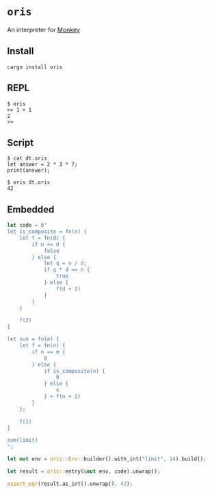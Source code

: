 # `oris`

An interpreter for [Monkey](https://monkeylang.org/)

## Install

```text
cargo install oris
```

## REPL

```text
$ oris
>> 1 + 1
2
>>
```

## Script

```text
$ cat dt.oris
let answer = 2 * 3 * 7;
print(answer);

$ oris dt.oris
42
```

## Embedded

```rust
let code = b"
let is_composite = fn(n) {
    let f = fn(d) {
        if n <= d {
            false
        } else {
            let q = n / d;
            if q * d == n {
                true
            } else {
                f(d + 1)
            }
        }
    }

    f(2)
}

let sum = fn(m) {
    let f = fn(n) {
        if n == m {
            0
        } else {
            if is_composite(n) {
                0
            } else {
                n
            } + f(n + 1)
        }
    };

    f(1)
}

sum(limit)
";

let mut env = oris::Env::builder().with_int("limit", 14).build();

let result = oris::entry(&mut env, code).unwrap();

assert_eq!(result.as_int().unwrap(), 42);
```
